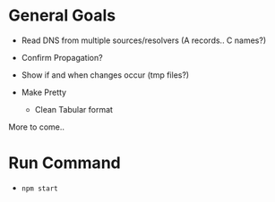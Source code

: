 # General Goals
- Read DNS from multiple sources/resolvers (A records.. C names?)
- Confirm Propagation?
- Show if and when changes occur (tmp files?)

- Make Pretty
  - Clean Tabular format
 
More to come..

# Run Command
- `npm start`